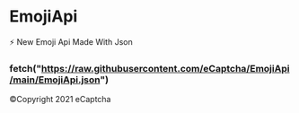 # EmojiApi
⚡ New Emoji Api Made With Json

### fetch("https://raw.githubusercontent.com/eCaptcha/EmojiApi/main/EmojiApi.json")

©️Copyright 2021 eCaptcha
